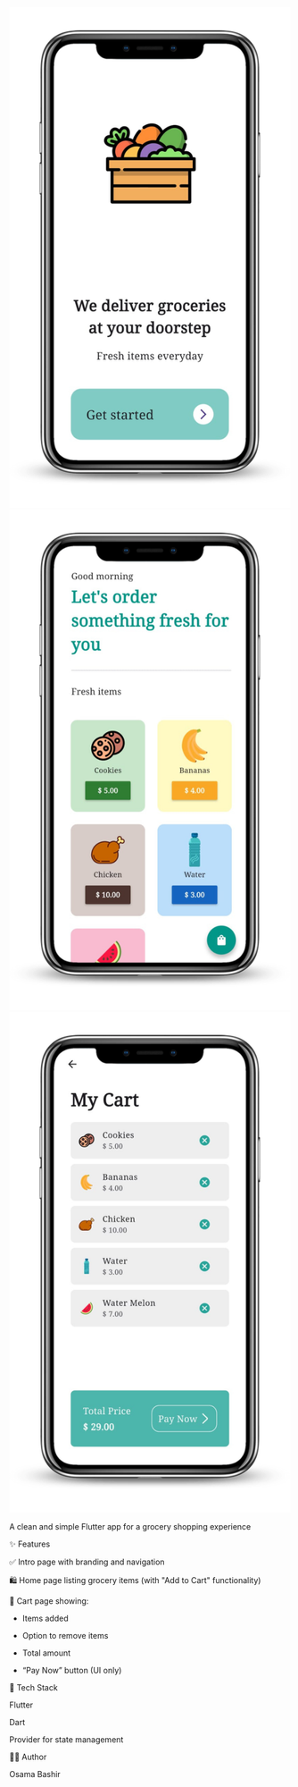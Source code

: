 ![Screenshot 1](assets/showcase/1.png)
![Screenshot 2](assets/showcase/2.png)
![Screenshot 3](assets/showcase/3.png)

A clean and simple Flutter app for a grocery shopping experience

✨ Features

  ✅ Intro page with branding and navigation

  🛍️ Home page listing grocery items (with "Add to Cart" functionality)

  🛒 Cart page showing:

   - Items added

   - Option to remove items

   - Total amount

   - “Pay Now” button (UI only)

🔧 Tech Stack

  Flutter

  Dart

  Provider for state management

👨‍💻 Author

  Osama Bashir